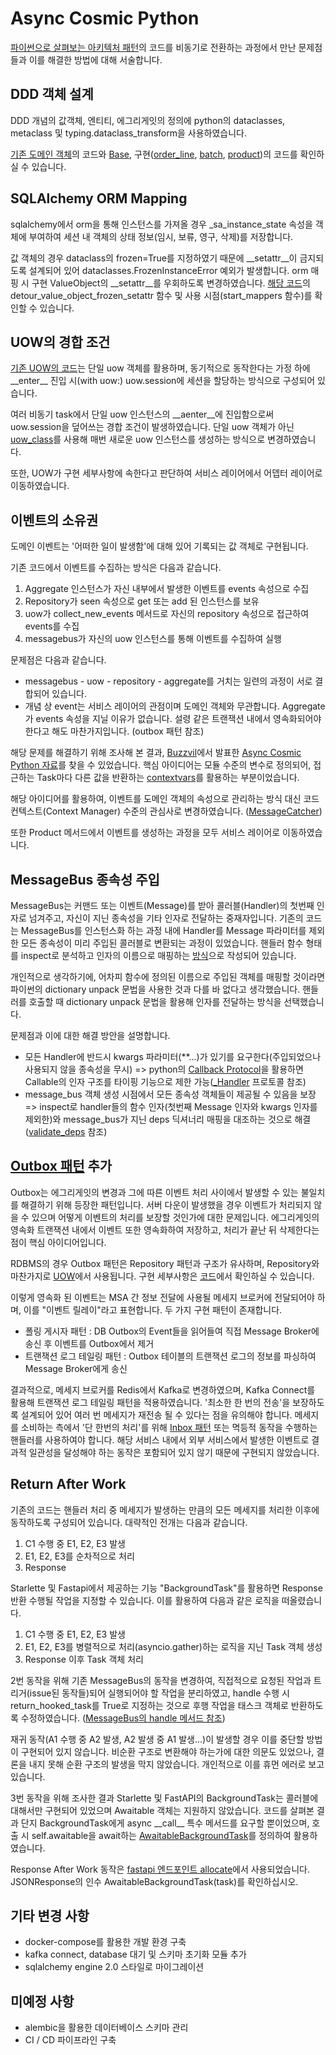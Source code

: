 # Async Cosmic Python

[파이썬으로 살펴보는 아키텍처 패턴](https://book.naver.com/bookdb/book_detail.nhn?bid=20554246)의 코드를 비동기로 전환하는 과정에서 만난 문제점들과 이를 해결한 방법에 대해 서술합니다.

## DDD 객체 설계

DDD 개념의 값객체, 엔티티, 에그리게잇의 정의에 python의 dataclasses, metaclass 및 typing.dataclass_transform을 사용하였습니다.

[기존 도메인 객체](https://github.com/cosmicpython/code/blob/master/src/allocation/domain/model.py)의 코드와 [Base](allocation/domain/models/bases.py), 구현([order_line](allocation/domain/models/order_line.py), [batch](allocation/domain/models/batch.py), [product](allocation/domain/models/product.py))의 코드를 확인하실 수 있습니다.

## SQLAlchemy ORM Mapping

sqlalchemy에서 orm을 통해 인스턴스를 가져올 경우 _sa_instance_state 속성을 객체에 부여하여 세션 내 객체의 상태 정보(임시, 보류, 영구, 삭제)를 저장합니다.

값 객체의 경우 dataclass의 frozen=True를 지정하였기 때문에 \_\_setattr__이 금지되도록 설계되어 있어 dataclasses.FrozenInstanceError 예외가 발생합니다. orm 매핑 시 구현 ValueObject의 \_\_setattr__를 우회하도록 변경하였습니다. [해당 코드](allocation/adapter/orm.py)의 detour_value_object_frozen_setattr 함수 및 사용 시점(start_mappers 함수)를 확인할 수 있습니다.

## UOW의 경합 조건

[기존 UOW의 코드](https://github.com/cosmicpython/code/blob/master/src/allocation/service_layer/unit_of_work.py)는 단일 uow 객체를 활용하며, 동기적으로 동작한다는 가정 하에 \_\_enter__ 진입 시(with uow:) uow.session에 세션을 할당하는 방식으로 구성되어 있습니다.

여러 비동기 task에서 단일 uow 인스턴스의 \_\_aenter__에 진입함으로써 uow.session을 덮어쓰는 경합 조건이 발생하였습니다. 단일 uow 객체가 아닌 [uow_class](allocation/adapter/unit_of_work.py)를 사용해 매번 새로운 uow 인스턴스를 생성하는 방식으로 변경하였습니다.

또한, UOW가 구현 세부사항에 속한다고 판단하여 서비스 레이어에서 어뎁터 레이어로 이동하였습니다.

## 이벤트의 소유권

도메인 이벤트는 '어떠한 일이 발생함'에 대해 있어 기록되는 값 객체로 구현됩니다.

기존 코드에서 이벤트를 수집하는 방식은 다음과 같습니다.
1. Aggregate 인스턴스가 자신 내부에서 발생한 이벤트를 events 속성으로 수집
2. Repository가 seen 속성으로 get 또는 add 된 인스턴스를 보유
3. uow가 collect_new_events 메서드로 자신의 repository 속성으로 접근하여 events를 수집
4. messagebus가 자신의 uow 인스턴스를 통해 이벤트를 수집하여 실행

문제점은 다음과 같습니다.
- messagebus - uow - repository - aggregate를 거치는 일련의 과정이 서로 결합되어 있습니다.
- 개념 상 event는 서비스 레이어의 관점이며 도메인 객체와 무관합니다. Aggregate가 events 속성을 지닐 이유가 없습니다. 설령 같은 트랜잭션 내에서 영속화되어야 한다고 해도 마찬가지입니다. (outbox 패턴 참조)

해당 문제를 해결하기 위해 조사해 본 결과, [Buzzvil](https://www.buzzvil.com/ko/main)에서 발표한 [Async Cosmic Python 자료](https://speakerdeck.com/buzzvil/async-cosmic-python)를 찾을 수 있었습니다. 핵심 아이디어는 모듈 수준의 변수로 정의되어, 접근하는 Task마다 다른 값을 반환하는 [contextvars](https://docs.python.org/ko/3/library/contextvars.html#asyncio-support)를 활용하는 부분이었습니다.

해당 아이디어를 활용하여, 이벤트를 도메인 객체의 속성으로 관리하는 방식 대신 코드 컨텍스트(Context Manager) 수준의 관심사로 변경하였습니다. ([MessageCatcher](allocation/service/message_bus.py))

또한 Product 메서드에서 이벤트를 생성하는 과정을 모두 서비스 레이어로 이동하였습니다.

## MessageBus 종속성 주입

MessageBus는 커맨드 또는 이벤트(Message)를 받아 콜러블(Handler)의 첫번째 인자로 넘겨주고, 자신이 지닌 종속성을 기타 인자로 전달하는 중재자입니다. 기존의 코드는 MessageBus를 인스턴스화 하는 과정 내에 Handler를 Message 파라미터를 제외한 모든 종속성이 미리 주입된 콜러블로 변환되는 과정이 있었습니다. 핸들러 함수 형태를 inspect로 분석하고 인자의 이름으로 매핑하는 [방식](https://github.com/cosmicpython/code/blob/master/src/allocation/bootstrap.py)으로 작성되어 있습니다.

개인적으로 생각하기에, 어차피 함수에 정의된 이름으로 주입된 객체를 매핑할 것이라면 파이썬의 dictionary unpack 문법을 사용한 것과 다를 바 없다고 생각했습니다. 핸들러를 호출할 때 dictionary unpack 문법을 활용해 인자를 전달하는 방식을 선택했습니다.

문제점과 이에 대한 해결 방안을 설명합니다.
- 모든 Handler에 반드시 kwargs 파라미터(**...)가 있기를 요구한다(주입되었으나 사용되지 않을 종속성을 무시) => python의 [Callback Protocol](https://peps.python.org/pep-0544/#callback-protocols)을 활용하면 Callable의 인자 구조를 타이핑 기능으로 제한 가능([_Handler](allocation/service/message_bus.py) 프로토콜 참조)
- message_bus 객체 생성 시점에서 모든 종속성 객체들이 제공될 수 있음을 보장 => inspect로 handler들의 함수 인자(첫번째 Message 인자와 kwargs 인자를 제외한)와 message_bus가 지닌 deps 딕셔너리 매핑을 대조하는 것으로 해결 ([validate_deps](allocation/service/message_bus.py) 참조)

## [Outbox 패턴](https://microservices.io/patterns/data/transactional-outbox.html) 추가

Outbox는 에그리게잇의 변경과 그에 따른 이벤트 처리 사이에서 발생할 수 있는 불일치를 해결하기 위해 등장한 패턴입니다. 서버 다운이 발생했을 경우 이벤트가 처리되지 않을 수 있으며 어떻게 이벤트의 처리를 보장할 것인가에 대한 문제입니다. 에그리게잇의 영속화 트랜잭션 내에서 이벤트 또한 영속화하여 저장하고, 처리가 끝난 뒤 삭제한다는 점이 핵심 아이디어입니다.

RDBMS의 경우 Outbox 패턴은 Repository 패턴과 구조가 유사하며, Repository와 마찬가지로 [UOW](allocation/adapter/unit_of_work.py)에서 사용됩니다. 구현 세부사항은 [코드](allocation/adapter/outbox.py)에서 확인하실 수 있습니다.

이렇게 영속화 된 이벤트는 MSA 간 정보 전달에 사용될 메세지 브로커에 전달되어야 하며, 이를 "이벤트 릴레이"라고 표현합니다. 두 가지 구현 패턴이 존재합니다.
- 폴링 게시자 패턴 : DB Outbox의 Event들을 읽어들여 직접 Message Broker에 송신 후 이벤트를 Outbox에서 제거
- 트랜잭션 로그 테일링 패턴 : Outbox 테이블의 트랜잭션 로그의 정보를 파싱하여 Message Broker에게 송신

결과적으로, 메세지 브로커를 Redis에서 Kafka로 변경하였으며, Kafka Connect를 활용해 트랜잭션 로그 테일링 패턴을 적용하였습니다. '최소한 한 번의 전송'을 보장하도록 설계되어 있어 여러 번 메세지가 재전송 될 수 있다는 점을 유의해야 합니다. 메세지를 소비하는 측에서 '단 한번의 처리'를 위해 [Inbox 패턴](https://event-driven.io/en/outbox_inbox_patterns_and_delivery_guarantees_explained/) 또는 멱등적 동작을 수행하는 핸들러를 사용하여야 합니다. 해당 서비스 내에서 외부 서비스에서 발생한 이벤트로 결과적 일관성을 달성해야 하는 동작은 포함되어 있지 않기 때문에 구현되지 않았습니다.

## Return After Work

기존의 코드는 핸들러 처리 중 메세지가 발생하는 만큼의 모든 메세지를 처리한 이후에 동작하도록 구성되어 있습니다. 대략적인 전개는 다음과 같습니다.

1. C1 수행 중 E1, E2, E3 발생
2. E1, E2, E3를 순차적으로 처리
3. Response

Starlette 및 Fastapi에서 제공하는 기능 "BackgroundTask"를 활용하면 Response 반환 수행될 작업을 지정할 수 있습니다. 이를 활용하여 다음과 같은 로직을 떠올렸습니다.

1. C1 수행 중 E1, E2, E3 발생
2. E1, E2, E3를 병렬적으로 처리(asyncio.gather)하는 로직을 지닌 Task 객체 생성
3. Response 이후 Task 객체 처리

2번 동작을 위해 기존 MessageBus의 동작을 변경하여, 직접적으로 요청된 작업과 트리거(issue된 동작들)되어 실행되어야 할 작업을 분리하였고, handle 수행 시 return_hooked_task를 True로 지정하는 것으로 후행 작업을 태스크 객체로 반환하도록 수정하였습니다. ([MessageBus의 handle 메서드 참조](allocation/service/message_bus.py))

재귀 동작(A1 수행 중 A2 발생, A2 발생 중 A1 발생...)이 발생할 경우 이를 중단할 방법이 구현되어 있지 않습니다. 비순환 구조로 변환해야 하는가에 대한 의문도 있었으나, 결론을 내지 못해 순환 구조의 발생을 막지 않았습니다. 개인적으로 이를 휴먼 에러로 보고 있습니다.

3번 동작을 위해 조사한 결과 Starlette 및 FastAPI의 BackgroundTask는 콜러블에 대해서만 구현되어 있었으며 Awaitable 객체는 지원하지 않았습니다. 코드를 살펴본 결과 단지 BackgroundTask에게 async \_\_call__ 특수 메서드를 요구할 뿐이었으며, 호출 시 self.awaitable을 await하는 [AwaitableBackgroundTask](allocation/entrypoint/fastapi_.py)를 정의하여 활용하였습니다.

Response After Work 동작은 [fastapi 엔드포인트 allocate](allocation/entrypoint/fastapi_.py)에서 사용되었습니다. JSONResponse의 인수 AwaitableBackgroundTask(task)를 확인하십시오.

## 기타 변경 사항

- docker-compose를 활용한 개발 환경 구축
- kafka connect, database 대기 및 스키마 초기화 모듈 추가
- sqlalchemy engine 2.0 스타일로 마이그레이션

## 미예정 사항

- alembic을 활용한 데이터베이스 스키마 관리
- CI / CD 파이프라인 구축